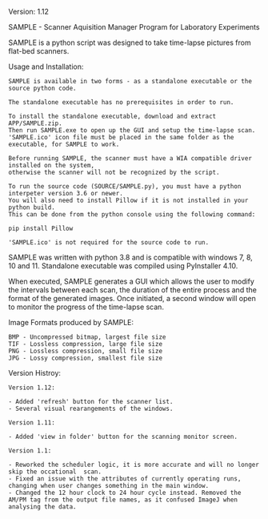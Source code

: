 Version: 1.12

SAMPLE - Scanner Aquisition Manager Program for Laboratory Experiments

SAMPLE is a python script was designed to take time-lapse pictures from flat-bed scanners.

Usage and Installation:
	
	SAMPLE is available in two forms - as a standalone executable or the source python code.
	
	The standalone executable has no prerequisites in order to run. 
	
	To install the standalone executable, download and extract APP/SAMPLE.zip. 
	Then run SAMPLE.exe to open up the GUI and setup the time-lapse scan.
	'SAMPLE.ico' icon file must be placed in the same folder as the executable, for SAMPLE to work.
	
    Before running SAMPLE, the scanner must have a WIA compatible driver installed on the system, 
    otherwise the scanner will not be recognized by the script.
    
	To run the source code (SOURCE/SAMPLE.py), you must have a python interpeter version 3.6 or newer.
	You will also need to install Pillow if it is not installed in your python build.
	This can be done from the python console using the following command:
	
	pip install Pillow
	
	'SAMPLE.ico' is not required for the source code to run.
	
SAMPLE was written with python 3.8 and is compatible with windows 7, 8, 10 and 11.
Standalone executable was compiled using PyInstaller 4.10.

When executed, SAMPLE generates a GUI which allows the user to modify the intervals between each scan, 
the duration of the entire process and the format of the generated images.
Once initiated, a second window will open to monitor the progress of the time-lapse scan.

Image Formats produced by SAMPLE:

    BMP - Uncompressed bitmap, largest file size
    TIF - Lossless compression, large file size
    PNG - Lossless compression, small file size
    JPG - Lossy compression, smallest file size
    
Version Histroy:
	
    Version 1.12:
	
	- Added 'refresh' button for the scanner list.
	- Several visual rearangements of the windows.
		
    Version 1.11:
	
	- Added 'view in folder' button for the scanning monitor screen.
		
    Version 1.1:
	
	- Reworked the scheduler logic, it is more accurate and will no longer skip the occational  scan.
	- Fixed an issue with the attributes of currently operating runs, changing when user changes something in the main window.
	- Changed the 12 hour clock to 24 hour cycle instead. Removed the AM/PM tag from the output file names, as it confused ImageJ when analysing the data.